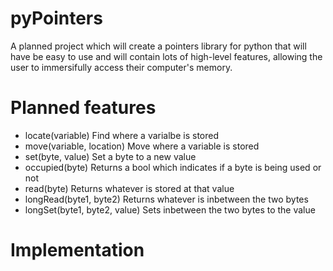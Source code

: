 # pyPointers
A planned project which will create a pointers library for python that will have be easy to use and will contain lots of high-level features, allowing the user to immersifully access their computer's memory.

# Planned features
* locate(variable) Find where a varialbe is stored
* move(variable, location) Move where a variable is stored
* set(byte, value) Set a byte to a new value
* occupied(byte) Returns a bool which indicates if a byte is being used or not
* read(byte) Returns whatever is stored at that value
* longRead(byte1, byte2) Returns whatever is inbetween the two bytes
* longSet(byte1, byte2, value) Sets inbetween the two bytes to the value

# Implementation
